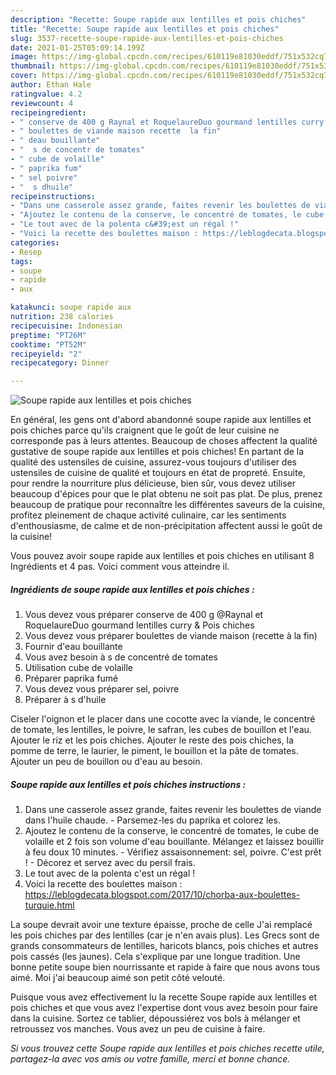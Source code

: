 ```yaml
---
description: "Recette: Soupe rapide aux lentilles et pois chiches"
title: "Recette: Soupe rapide aux lentilles et pois chiches"
slug: 3537-recette-soupe-rapide-aux-lentilles-et-pois-chiches
date: 2021-01-25T05:09:14.199Z
image: https://img-global.cpcdn.com/recipes/610119e81030eddf/751x532cq70/soupe-rapide-aux-lentilles-et-pois-chiches-photo-principale-de-la-recette.jpg
thumbnail: https://img-global.cpcdn.com/recipes/610119e81030eddf/751x532cq70/soupe-rapide-aux-lentilles-et-pois-chiches-photo-principale-de-la-recette.jpg
cover: https://img-global.cpcdn.com/recipes/610119e81030eddf/751x532cq70/soupe-rapide-aux-lentilles-et-pois-chiches-photo-principale-de-la-recette.jpg
author: Ethan Hale
ratingvalue: 4.2
reviewcount: 4
recipeingredient:
- " conserve de 400 g Raynal et RoquelaureDuo gourmand lentilles curry  Pois chiches"
- " boulettes de viande maison recette  la fin"
- " deau bouillante"
- "  s de concentr de tomates"
- " cube de volaille"
- " paprika fum"
- " sel poivre"
- "  s dhuile"
recipeinstructions:
- "Dans une casserole assez grande, faites revenir les boulettes de viande dans l&#39;huile chaude. Parsemez-les du paprika et colorez les."
- "Ajoutez le contenu de la conserve, le concentré de tomates, le cube de volaille et 2 fois son volume d&#39;eau bouillante. Mélangez et laissez bouillir à feu doux 10 minutes. Vérifiez assaisonnement: sel, poivre. C&#39;est prêt ! Décorez et servez avec du persil frais."
- "Le tout avec de la polenta c&#39;est un régal !"
- "Voici la recette des boulettes maison : https://leblogdecata.blogspot.com/2017/10/chorba-aux-boulettes-turquie.html"
categories:
- Resep
tags:
- soupe
- rapide
- aux

katakunci: soupe rapide aux 
nutrition: 238 calories
recipecuisine: Indonesian
preptime: "PT26M"
cooktime: "PT52M"
recipeyield: "2"
recipecategory: Dinner

---
```



![Soupe rapide aux lentilles et pois chiches](https://img-global.cpcdn.com/recipes/610119e81030eddf/751x532cq70/soupe-rapide-aux-lentilles-et-pois-chiches-photo-principale-de-la-recette.jpg)

En général, les gens ont d'abord abandonné soupe rapide aux lentilles et pois chiches parce qu'ils craignent que le goût de leur cuisine ne corresponde pas à leurs attentes. Beaucoup de choses affectent la qualité gustative de soupe rapide aux lentilles et pois chiches! En partant de la qualité des ustensiles de cuisine, assurez-vous toujours d'utiliser des ustensiles de cuisine de qualité et toujours en état de propreté. Ensuite, pour rendre la nourriture plus délicieuse, bien sûr, vous devez utiliser beaucoup d'épices pour que le plat obtenu ne soit pas plat. De plus, prenez beaucoup de pratique pour reconnaître les différentes saveurs de la cuisine, profitez pleinement de chaque activité culinaire, car les sentiments d'enthousiasme, de calme et de non-précipitation affectent aussi le goût de la cuisine!

<!--inarticleads1-->

Vous pouvez avoir soupe rapide aux lentilles et pois chiches en utilisant 8 Ingrédients et 4 pas. Voici comment vous atteindre il.

##### Ingrédients de soupe rapide aux lentilles et pois chiches :

1. Vous devez vous préparer  conserve de 400 g @Raynal et RoquelaureDuo gourmand lentilles curry &amp; Pois chiches
1. Vous devez vous préparer  boulettes de viande maison (recette à la fin)
1. Fournir  d&#39;eau bouillante
1. Vous avez besoin  à s de concentré de tomates
1. Utilisation  cube de volaille
1. Préparer  paprika fumé
1. Vous devez vous préparer  sel, poivre
1. Préparer  à s d&#39;huile


Ciseler l&#39;oignon et le placer dans une cocotte avec la viande, le concentré de tomate, les lentilles, le poivre, le safran, les cubes de bouillon et l&#39;eau. Ajouter le riz et les pois chiches. Ajouter le reste des pois chiches, la pomme de terre, le laurier, le piment, le bouillon et la pâte de tomates. Ajouter un peu de bouillon ou d&#39;eau au besoin. 

<!--inarticleads2-->

##### Soupe rapide aux lentilles et pois chiches instructions :

1. Dans une casserole assez grande, faites revenir les boulettes de viande dans l&#39;huile chaude. - Parsemez-les du paprika et colorez les.
1. Ajoutez le contenu de la conserve, le concentré de tomates, le cube de volaille et 2 fois son volume d&#39;eau bouillante. Mélangez et laissez bouillir à feu doux 10 minutes. - Vérifiez assaisonnement: sel, poivre. C&#39;est prêt ! - Décorez et servez avec du persil frais.
1. Le tout avec de la polenta c&#39;est un régal !
1. Voici la recette des boulettes maison : https://leblogdecata.blogspot.com/2017/10/chorba-aux-boulettes-turquie.html


La soupe devrait avoir une texture épaisse, proche de celle J&#39;ai remplacé les pois chiches par des lentilles (car je n&#39;en avais plus). Les Grecs sont de grands consommateurs de lentilles, haricots blancs, pois chiches et autres pois cassés (les jaunes). Cela s&#39;explique par une longue tradition. Une bonne petite soupe bien nourrissante et rapide à faire que nous avons tous aimé. Moi j&#39;ai beaucoup aimé son petit côté velouté. 

<!--inarticleads1-->

<p>
Puisque vous avez effectivement lu la recette Soupe rapide aux lentilles et pois chiches et que vous avez l'expertise dont vous avez besoin pour faire dans la cuisine. Sortez ce tablier, dépoussiérez vos bols à mélanger et retroussez vos manches. Vous avez un peu de cuisine à faire.
</p>

<p>
<i>Si vous trouvez cette Soupe rapide aux lentilles et pois chiches recette utile, partagez-la avec vos amis ou votre famille, merci et bonne chance.</i>
</p>
